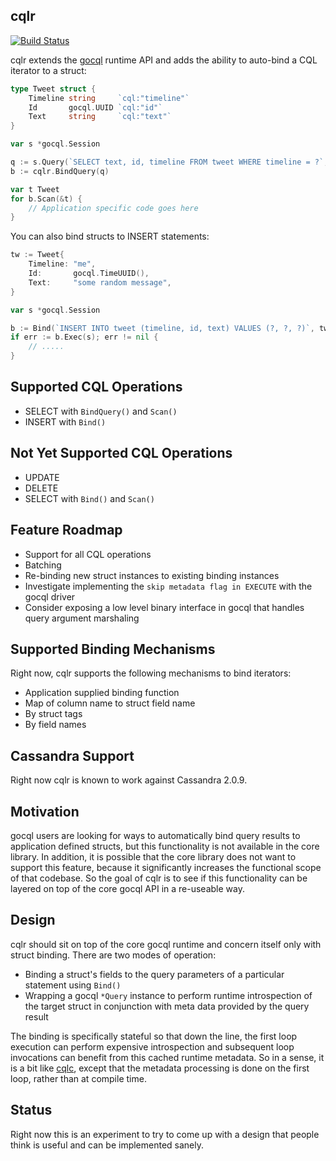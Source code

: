 cqlr
----

[![Build Status](https://travis-ci.org/relops/cqlr.png?branch=master)](https://travis-ci.org/relops/cqlr)

cqlr extends the [gocql][] runtime API and adds the ability to auto-bind a CQL iterator to a struct:

```go
type Tweet struct {
	Timeline string     `cql:"timeline"`
	Id       gocql.UUID `cql:"id"`
	Text     string     `cql:"text"`
}

var s *gocql.Session

q := s.Query(`SELECT text, id, timeline FROM tweet WHERE timeline = ?`, "me")
b := cqlr.BindQuery(q)

var t Tweet
for b.Scan(&t) {
	// Application specific code goes here
}
```

You can also bind structs to INSERT statements:

```go
tw := Tweet{
	Timeline: "me",
	Id:       gocql.TimeUUID(),
	Text:     "some random message",
}

var s *gocql.Session

b := Bind(`INSERT INTO tweet (timeline, id, text) VALUES (?, ?, ?)`, tw)
if err := b.Exec(s); err != nil {
	// .....
}
```

## Supported CQL Operations

* SELECT with `BindQuery()` and `Scan()`
* INSERT with `Bind()`

## Not Yet Supported CQL Operations

* UPDATE
* DELETE
* SELECT with `Bind()` and `Scan()`

## Feature Roadmap

* Support for all CQL operations
* Batching
* Re-binding new struct instances to existing binding instances
* Investigate implementing the `skip metadata flag in EXECUTE` with the gocql driver
* Consider exposing a low level binary interface in gocql that handles query argument marshaling

## Supported Binding Mechanisms

Right now, cqlr supports the following mechanisms to bind iterators:

* Application supplied binding function
* Map of column name to struct field name
* By struct tags
* By field names

## Cassandra Support

Right now cqlr is known to work against Cassandra 2.0.9.

## Motivation

gocql users are looking for ways to automatically bind query results to application defined structs, but this functionality is not available in the core library. In addition, it is possible that the core library does not want to support this feature, because it significantly increases the functional scope of that codebase. So the goal of cqlr is to see if this functionality can be layered on top of the core gocql API in a re-useable way.

## Design

cqlr should sit on top of the core gocql runtime and concern itself only with struct binding. There are two modes of operation:

* Binding a struct's fields to the query parameters of a particular statement using `Bind()`
* Wrapping a gocql `*Query` instance to perform runtime introspection of the target struct in conjunction with meta data provided by the query result

The binding is specifically stateful so that down the line, the first loop execution can perform expensive introspection and subsequent loop invocations can benefit from this cached runtime metadata. So in a sense, it is a bit like [cqlc][], except that the metadata processing is done on the first loop, rather than at compile time.

## Status

Right now this is an experiment to try to come up with a design that people think is useful and can be implemented sanely.

[gocql]: https://github.com/gocql/gocql
[cqlc]: https://github.com/relops/cqlc
